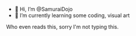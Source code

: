 - 👋 Hi, I’m @SamuraiDojo
- 🌱 I’m currently learning some coding, visual art
<!---
SamuraiDojo/SamuraiDojo is a ✨ special ✨ repository because its `README.md` (this file) appears on your GitHub profile.
You can click the Preview link to take a look at your changes.
--->
Who even reads this, sorry I'm not typing this.
